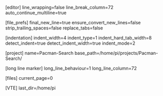 [editor]
line_wrapping=false
line_break_column=72
auto_continue_multiline=true

[file_prefs]
final_new_line=true
ensure_convert_new_lines=false
strip_trailing_spaces=false
replace_tabs=false

[indentation]
indent_width=4
indent_type=1
indent_hard_tab_width=8
detect_indent=true
detect_indent_width=true
indent_mode=2

[project]
name=Pacman-Search
base_path=/home/pi/projects/Pacman-Search/

[long line marker]
long_line_behaviour=1
long_line_column=72

[files]
current_page=0

[VTE]
last_dir=/home/pi
